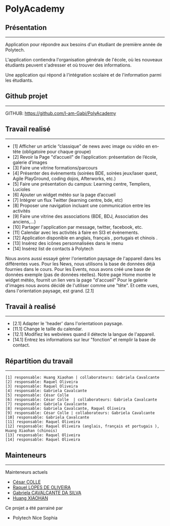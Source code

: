 PolyAcademy
===========

## Présentation ##
------------------
Application pour répondre aux besoins d'un étudiant de première année de Polytech.

L'application contiendra l'organisation générale de l'école, où les nouveaux étudiants peuvent s'adresser et où trouver des informations. 

Une application qui répond à l'intégration scolaire et de l'information parmi les étudiants.

## Github projet ##
----------------------
GITHUB: https://github.com/I-am-Gabi/PolyAcademy

## Travail realisé ##
----------------------
 * [1] Afficher un article “classique” de news avec image ou vidéo en en‐tête (obligatoire pour chaque groupe)
 * [2] Revoir la Page "d’accueil" de l’application: présentation de l’école, galerie d’images
 * [3] Faire une vitrine formations/parcours
 * [4] Présenter des évènements (soirées BDE, soirées jeux/laser quest, Agile PlayGround, coding dojos, Afterworks, etc.)
 * [5] Faire une présentation du campus: Learning centre, Templiers, Lucioles
 * [6] Ajouter un widget météo sur la page d’accueil
 * [7] Intégrer un flux Twitter (learning centre, bde, etc)
 * [8] Proposer une navigation incluant une communication entre les activités
 * [9] Faire une vitrine des associations (BDE, BDJ, Association des anciens,...)
 * [10] Partager l'application par message, twitter, facebook, etc.
 * [11] Calendar avec les activités à faire en SI3 et évènements.
 * [12] Application disponible en anglais, français , portugais et chinois .
 * [13] Insérez des icônes personnalisées dans le menu
 * [14] Insérez list de contacts à Polytech

Nous avons aussi essayé gérer l'orientation paysage de l'appareil dans les différentes vues.
Pour les News, nous utilisons la base de données déjà fournies dans le cours.
Pour les Events, nous avons créé une base de données exemple (pas de données réelles).
Notre page Home montre le widget météo, fournit un lien vers la page "d'accueil"
Pour le galerie d'images nous avons décidé de l'utiliser comme une "tête". Et cette vues, dans l'orientation paysage, est grand. [2.1]

## Travail à realisé ##
-----------------------
* [2.1] Adapter le 'header' dans l'orientatioon paysage.
* [11.1] Change le taille du calendar.
* [12.1] Modifiez les webviews quand il détecte la langue de l'appareil.
* [14.1] Entrez les informations sur leur "fonction" et remplir la base de contact.

## Répartition du travail ##
----------------------------
    [1] responsable: Huang Xiaohan | collaborateurs: Gabriela Cavalcante
    [2] responsable: Raquel Oliveira
    [3] responsable: Raquel Oliveira
    [4] responsable: Gabriela Cavalcante
    [5] responsable: César Colle
    [6] responsable: César Colle  | collaborateurs: Gabriela Cavalcante
    [7] responsable: Gabriela Cavalcante
    [8] responsable: Gabriela Cavalcante, Raquel Oliveira
    [9] responsable: César Colle | collaborateurs: Gabriela Cavalcante
    [10] responsable: Gabriela Cavalcante
    [11] responsable: Raquel Oliveira
    [12] responsable: Raquel Oliveira (anglais, français et portugais ), Huang Xiaohan (chinois)
    [13] responsable: Raquel Oliveira
    [14] responsable: Raquel Oliveira


## Mainteneurs ##
------------------

Mainteneurs actuels

* [César COLLE](mailto:cesar.colle@gmail.com)
* [Raquel LOPES DE OLIVEIRA](mailto:oliveira.raquel.lopes@gmail.com)
* [Gabriela CAVALCANTE DA SILVA](mailto:gabicavalcantesilva@gmail.com)
* [Huang XIAOHAN](mailto:xiaohan.huang@etu.unice.fr)

Ce projet a été parrainé par

 * Polytech Nice Sophia
